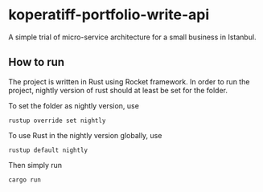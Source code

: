 # koperatiff-portfolio-write-api
A simple trial of micro-service architecture for a small business in Istanbul.

## How to run
The project is written in Rust using Rocket framework. In order to run the project, nightly version of rust should at least be set for the folder.

To set the folder as nightly version, use

`rustup override set nightly`

To use Rust in the nightly version globally, use

`rustup default nightly`

Then simply run

`cargo run`

